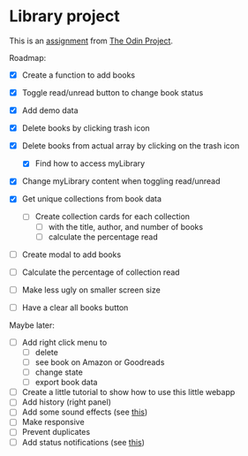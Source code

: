 # Library project

This is an [assignment](https://www.theodinproject.com/lessons/node-path-javascript-library#assignment) from [The Odin Project](https://www.theodinproject.com).

Roadmap:
- [x] Create a function to add books 
- [x] Toggle read/unread button to change book status
- [x] Add demo data
- [x] Delete books by clicking trash icon
- [x] Delete books from actual array by clicking on the trash icon
  - [x] Find how to access myLibrary
- [x] Change myLibrary content when toggling read/unread
- [x] Get unique collections from book data
  - [ ] Create collection cards for each collection
    - [ ] with the title, author, and number of books
    - [ ] calculate the percentage read
- [ ] Create modal to add books
- [ ] Calculate the percentage of collection read
- [ ] Make less ugly on smaller screen size
- [ ] Have a clear all books button



Maybe later:
- [ ] Add right click menu to 
  - [ ] delete
  - [ ] see book on Amazon or Goodreads
  - [ ] change state
  - [ ] export book data
- [ ] Create a little tutorial to show how to use this little webapp
- [ ] Add history (right panel)
- [ ] Add some sound effects (see [this](https://gomakethings.com/how-to-play-a-sound-with-javascript/))
- [ ] Make responsive
- [ ] Prevent duplicates
- [ ] Add status notifications  (see [this](https://www.cssscript.com/minimal-notification-popup-pure-javascript/))